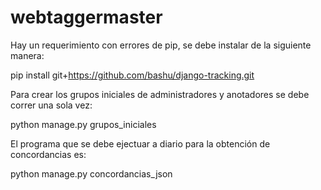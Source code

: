 # webtaggermaster

Hay un requerimiento con errores de pip, se debe instalar de la siguiente manera:

  pip install git+https://github.com/bashu/django-tracking.git

Para crear los grupos iniciales de administradores y anotadores se debe correr una sola vez:

  python manage.py grupos_iniciales

El programa que se debe ejectuar a diario para la obtención de concordancias es:

  python manage.py concordancias_json
